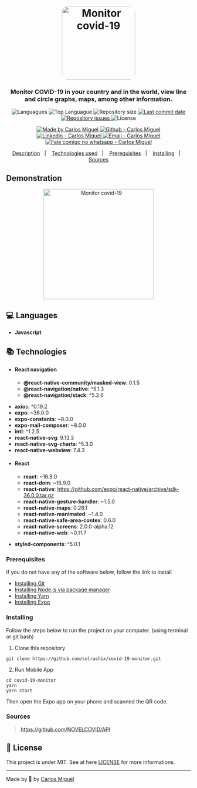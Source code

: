 
<h1 align="center">
    <img alt="Monitor covid-19" src="https://github.com/solrachix/covid-19-monitor/blob/master/assets/icon.png?raw=true"  width="200px" style="border-radius:16px;"/>
</h1>

<h3 align="center" >
Monitor COVID-19 in your country and in the world, view line and circle graphs, maps, among other information.
</h3>

<p align="center">
  <img alt="Languagues" src="https://img.shields.io/github/languages/count/solrachix/covid-19-monitor">
  <img alt="Top Languague" src="https://img.shields.io/github/languages/top/solrachix/covid-19-monitor">
  <img alt="Repository size" src="https://img.shields.io/github/repo-size/solrachix/covid-19-monitor">
  <a href="https://github.com/solrachix/be-the-hero/commits/master">
    <img alt="Last commit date" src="https://img.shields.io/github/last-commit/solrachix/covid-19-monitor">
  </a>
   <a href="https://github.com/solrachix/covid-19-monitor/issues">
    <img alt="Repository issues" src="https://img.shields.io/github/issues/solrachix/covid-19-monitor">
  </a>
  <img alt="License" src="https://img.shields.io/github/license/solrachix/covid-19-monitor">
</p>
<p align="center">

  <a href="https://github.com/solrachix" target="_blank">
    <img alt="Made by Carlos Miguel" src="https://img.shields.io/badge/made%20by-Carlos_Miguel-informational">
  </a>
  <a href="https://github.com/solrachix" target="_blank" >
    <img alt="Github - Carlos Miguel" src="https://img.shields.io/badge/Github--%23F8952D?style=social&logo=github">
  </a>
  <a href="https://www.linkedin.com/in/carlos-miguel-380413197/" target="_blank" >
    <img alt="Linkedin - Carlos Miguel" src="https://img.shields.io/badge/Linkedin--%23F8952D?style=social&logo=linkedin">
  </a>
  <a href="mailto:carlos.miguel.oliveira.17@gmail.com" target="_blank" >
    <img alt="Email - Carlos Miguel" src="https://img.shields.io/badge/Email--%23F8952D?style=social&logo=gmail">
  </a>
  <a href="https://api.whatsapp.com/send?phone=5511969027401"
        target="_blank" >
    <img alt="Fale comigo no whatsapp - Carlos Miguel" src="https://img.shields.io/badge/Whatsapp--%23F8952D?style=social&logo=whatsapp">
  </a>

</p>

<p align="center">
  <a href="#description">Description</a>&nbsp;&nbsp;&nbsp;|&nbsp;&nbsp;&nbsp;
  <a href="#technologies-used">Technologies used</a>&nbsp;&nbsp;&nbsp;|&nbsp;&nbsp;&nbsp;
  <a href="#prerequisites">Prerequisites</a>&nbsp;&nbsp;&nbsp;|&nbsp;&nbsp;&nbsp;
  <a href="#installing">Installing</a>&nbsp;&nbsp;&nbsp;|&nbsp;&nbsp;&nbsp;
  <a href="#sources">Sources</a>
</p>

## Demonstration
<p align="center">
<img alt="Monitor covid-19" src="https://github.com/solrachix/covid-19-monitor/blob/master/assets/demonstration.gif?raw=true"  width="300px"/>
</p>

## :computer: Languages

- **Javascript**

## :books: Technologies
- #### React navigation
	* **@react-native-community/masked-view**: 0.1.5
	* **@react-navigation/native**:  ^5.1.3
	* **@react-navigation/stack**:  ^5.2.6
* **axio**s:  ^0.19.2
* **expo**:  ~36.0.0
* **expo-constants**:  ~8.0.0
* **expo-mail-composer**:  ~8.0.0
* **intl**:  ^1.2.5
* **react-native-svg**:  9.13.3
* **react-native-svg-charts**:  ^5.3.0
* **react-native-webview**:  7.4.3
- #### React
	* **react**:  ~16.9.0
	* **react-dom**:  ~16.9.0
	* **react-native**:  https://github.com/expo/react-native/archive/sdk-36.0.0.tar.gz
	* **react-native-gesture-handler**:  ~1.5.0
	* **react-native-maps**:  0.26.1
	* **react-native-reanimated**:  ~1.4.0
	* **react-native-safe-area-contex**:  0.6.0
	* **react-native-screens**:  2.0.0-alpha.12
	* **react-native-web**:  ~0.11.7
* **styled-components**:  ^5.0.1


### Prerequisites

If you do not have any of the software below, follow the link to install

- [Installing Git](https://git-scm.com/downloads)
- [Installing Node.js via package manager](https://nodejs.org/en/download/package-manager/)
- [Installing Yarn](https://yarnpkg.com/en/docs/install#debian-stable)
- [Installing Expo](https://facebook.github.io/react-native/docs/getting-started)

### Installing

Follow the steps below to run the project on your computer. (using terminal or git bash)

1. Clone this repository
```
git clone https://github.com/solrachix/covid-19-monitor.git
```
2. Run Mobile App
```
cd covid-19-monitor
yarn
yarn start
```
Then open the Expo app on your phone and scanned the QR code.

### Sources
> https://github.com/NOVELCOVID/API

## :memo: License

This project is under MIT. See at here [LICENSE](/LICENSE) for more informations.

---

Made by :blue_heart: by [Carlos Miguel](https://github.com/solrachix)